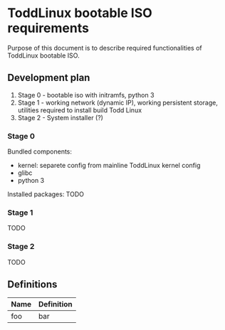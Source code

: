 # ToddLinux bootable ISO requirements

Purpose of this document is to describe required functionalities of ToddLinux bootable ISO.

## Development plan
1. Stage 0 - bootable iso with initramfs, python 3
2. Stage 1 - working network (dynamic IP), working persistent storage, utilities required to install build Todd Linux 
3. Stage 2 - System installer (?)

### Stage 0
Bundled components:
- kernel: separete config from mainline ToddLinux kernel config
- glibc
- python 3

Installed packages: TODO
### Stage 1
TODO
### Stage 2
TODO

## Definitions

| Name | Definition                                                           |
|------|----------------------------------------------------------------------|
| foo  | bar                                                                  |
